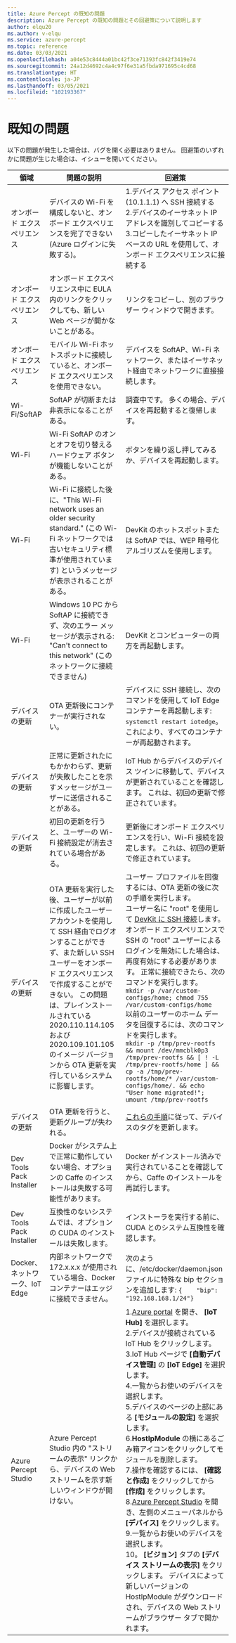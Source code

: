 ```yaml
---
title: Azure Percept の既知の問題
description: Azure Percept の既知の問題とその回避策について説明します
author: elqu20
ms.author: v-elqu
ms.service: azure-percept
ms.topic: reference
ms.date: 03/03/2021
ms.openlocfilehash: a04e53c8444a01bc42f3ce71393fc842f3419e74
ms.sourcegitcommit: 24a12d4692c4a4c97f6e31a5fbda971695c4cd68
ms.translationtype: HT
ms.contentlocale: ja-JP
ms.lasthandoff: 03/05/2021
ms.locfileid: "102193367"
---
```

# <a name="known-issues"></a>既知の問題

以下の問題が発生した場合は、バグを開く必要はありません。 回避策のいずれかに問題が生じた場合は、イシューを開いてください。

|領域|問題の説明|回避策|
|-------|---------|---------|
| オンボード エクスペリエンス | デバイスの Wi-Fi を構成しないと、オンボード エクスペリエンスを完了できない (Azure ログインに失敗する)。 | 1.デバイス アクセス ポイント (10.1.1.1) へ SSH 接続する <br> 2.デバイスのイーサネット IP アドレスを識別してコピーする <br> 3.コピーしたイーサネット IP ベースの URL を使用して、オンボード エクスペリエンスに接続する |
| オンボード エクスペリエンス | オンボード エクスペリエンス中に EULA 内のリンクをクリックしても、新しい Web ページが開かないことがある。 | リンクをコピーし、別のブラウザー ウィンドウで開きます。 |
| オンボード エクスペリエンス | モバイル Wi-Fi ホットスポットに接続していると、オンボード エクスペリエンスを使用できない。 | デバイスを SoftAP、Wi-Fi ネットワーク、またはイーサネット経由でネットワークに直接接続します。 |
| Wi-Fi/SoftAP | SoftAP が切断または非表示になることがある。 | 調査中です。  多くの場合、デバイスを再起動すると復帰します。 |
| Wi-Fi | Wi-Fi SoftAP のオンとオフを切り替えるハードウェア ボタンが機能しないことがある。 | ボタンを繰り返し押してみるか、デバイスを再起動します。 |
| Wi-Fi | Wi-Fi に接続した後に、"This Wi-Fi network uses an older security standard." (この Wi-Fi ネットワークでは古いセキュリティ標準が使用されています) というメッセージが表示されることがある。 | DevKit のホットスポットまたは SoftAP では、WEP 暗号化アルゴリズムを使用します。 |
| Wi-Fi | Windows 10 PC から SoftAP に接続できず、次のエラー メッセージが表示される: <br> "Can't connect to this network" (このネットワークに接続できません) | DevKit とコンピューターの両方を再起動します。 |
| デバイスの更新 | OTA 更新後にコンテナーが実行されない。 | デバイスに SSH 接続し、次のコマンドを使用して IoT Edge コンテナーを再起動します: `systemctl restart iotedge`。 これにより、すべてのコンテナーが再起動されます。 |
| デバイスの更新 | 正常に更新されたにもかかわらず、更新が失敗したことを示すメッセージがユーザーに送信されることがある。 | IoT Hub からデバイスのデバイス ツインに移動して、デバイスが更新されていることを確認します。 これは、初回の更新で修正されています。 |
| デバイスの更新 | 初回の更新を行うと、ユーザーの Wi-Fi 接続設定が消去されている場合がある。 | 更新後にオンボード エクスペリエンスを行い、Wi-Fi 接続を設定します。 これは、初回の更新で修正されています。 |
| デバイスの更新 | OTA 更新を実行した後、ユーザーが以前に作成したユーザー アカウントを使用して SSH 経由でログオンすることができず、また新しい SSH ユーザーをオンボード エクスペリエンスで作成することができない。 この問題は、プレインストールされている 2020.110.114.105 および 2020.109.101.105 のイメージ バージョンから OTA 更新を実行しているシステムに影響します。 | ユーザー プロファイルを回復するには、OTA 更新の後に次の手順を実行します。 <br> ユーザー名に "root" を使用して [DevKit に SSH 接続](./how-to-ssh-into-percept-dk.md)します。 オンボード エクスペリエンスで SSH の "root" ユーザーによるログインを無効にした場合は、再度有効にする必要があります。 正常に接続できたら、次のコマンドを実行します。 <br> ```mkdir -p /var/custom-configs/home; chmod 755 /var/custom-configs/home``` <br> 以前のユーザーのホーム データを回復するには、次のコマンドを実行します。 <br> ```mkdir -p /tmp/prev-rootfs && mount /dev/mmcblk0p3 /tmp/prev-rootfs && [ ! -L /tmp/prev-rootfs/home ] && cp -a /tmp/prev-rootfs/home/* /var/custom-configs/home/. && echo "User home migrated!"; umount /tmp/prev-rootfs``` |
| デバイスの更新 | OTA 更新を行うと、更新グループが失われる。 | [これらの手順](https://docs.microsoft.com/azure/azure-percept/how-to-update-over-the-air#create-a-device-update-group)に従って、デバイスのタグを更新します。 |
| Dev Tools Pack Installer | Docker がシステム上で正常に動作していない場合、オプションの Caffe のインストールは失敗する可能性があります。 | Docker がインストール済みで実行されていることを確認してから、Caffe のインストールを再試行します。 |
| Dev Tools Pack Installer | 互換性のないシステムでは、オプションの CUDA のインストールは失敗します。 | インストーラを実行する前に、CUDA とのシステム互換性を確認します。 |
| Docker、ネットワーク、IoT Edge | 内部ネットワークで 172.x.x.x が使用されている場合、Docker コンテナーはエッジに接続できません。 | 次のように、/etc/docker/daemon.json ファイルに特殊な bip セクションを追加します: `{    "bip": "192.168.168.1/24"}` |
|Azure Percept Studio | Azure Percept Studio 内の "ストリームの表示" リンクから、デバイスの Web ストリームを示す新しいウィンドウが開けない。 | 1.[Azure portal](https://portal.azure.com) を開き、 **[IoT Hub]** を選択します。 <br> 2.デバイスが接続されている IoT Hub をクリックします。 <br> 3.IoT Hub ページで **[自動デバイス管理]** の **[IoT Edge]** を選択します。 <br> 4.一覧からお使いのデバイスを選択します。 <br> 5.デバイスのページの上部にある **[モジュールの設定]** を選択します。 <br> 6.**HostIpModule** の横にあるごみ箱アイコンをクリックしてモジュールを削除します。 <br> 7.操作を確認するには、 **[確認と作成]** をクリックしてから **[作成]** をクリックします。 <br> 8.[Azure Percept Studio](https://go.microsoft.com/fwlink/?linkid=2135819) を開き、左側のメニューパネルから **[デバイス]** をクリックします。 <br> 9.一覧からお使いのデバイスを選択します。 <br> 10。 **[ビジョン]** タブの **[デバイス ストリームの表示]** をクリックします。 デバイスによって新しいバージョンの HostIpModule がダウンロードされ、デバイスの Web ストリームがブラウザー タブで開かれます。 |